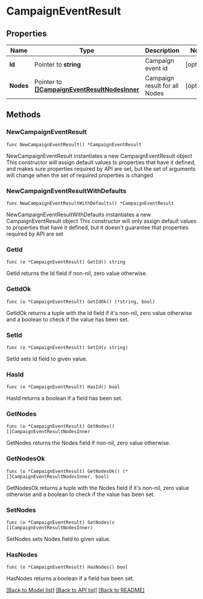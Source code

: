 # CampaignEventResult

## Properties

Name | Type | Description | Notes
------------ | ------------- | ------------- | -------------
**Id** | Pointer to **string** | Campaign event id | [optional] 
**Nodes** | Pointer to [**[]CampaignEventResultNodesInner**](CampaignEventResultNodesInner.md) | Campaign result for all Nodes | [optional] 

## Methods

### NewCampaignEventResult

`func NewCampaignEventResult() *CampaignEventResult`

NewCampaignEventResult instantiates a new CampaignEventResult object
This constructor will assign default values to properties that have it defined,
and makes sure properties required by API are set, but the set of arguments
will change when the set of required properties is changed

### NewCampaignEventResultWithDefaults

`func NewCampaignEventResultWithDefaults() *CampaignEventResult`

NewCampaignEventResultWithDefaults instantiates a new CampaignEventResult object
This constructor will only assign default values to properties that have it defined,
but it doesn't guarantee that properties required by API are set

### GetId

`func (o *CampaignEventResult) GetId() string`

GetId returns the Id field if non-nil, zero value otherwise.

### GetIdOk

`func (o *CampaignEventResult) GetIdOk() (*string, bool)`

GetIdOk returns a tuple with the Id field if it's non-nil, zero value otherwise
and a boolean to check if the value has been set.

### SetId

`func (o *CampaignEventResult) SetId(v string)`

SetId sets Id field to given value.

### HasId

`func (o *CampaignEventResult) HasId() bool`

HasId returns a boolean if a field has been set.

### GetNodes

`func (o *CampaignEventResult) GetNodes() []CampaignEventResultNodesInner`

GetNodes returns the Nodes field if non-nil, zero value otherwise.

### GetNodesOk

`func (o *CampaignEventResult) GetNodesOk() (*[]CampaignEventResultNodesInner, bool)`

GetNodesOk returns a tuple with the Nodes field if it's non-nil, zero value otherwise
and a boolean to check if the value has been set.

### SetNodes

`func (o *CampaignEventResult) SetNodes(v []CampaignEventResultNodesInner)`

SetNodes sets Nodes field to given value.

### HasNodes

`func (o *CampaignEventResult) HasNodes() bool`

HasNodes returns a boolean if a field has been set.


[[Back to Model list]](../README.md#documentation-for-models) [[Back to API list]](../README.md#documentation-for-api-endpoints) [[Back to README]](../README.md)


